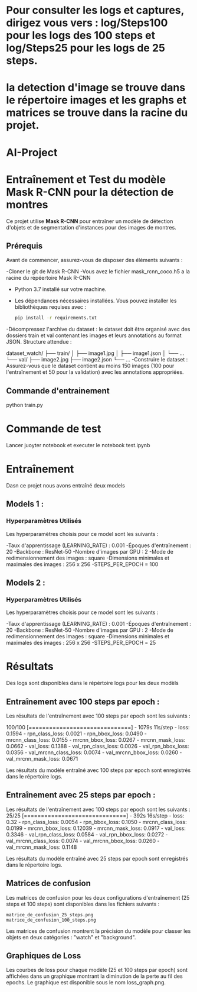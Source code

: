 # Pour consulter les logs et captures, dirigez vous vers : log/Steps100 pour les logs des 100 steps et log/Steps25 pour les logs de 25 steps. 
# la detection d'image se trouve dans le répertoire images et les graphs et matrices se trouve dans la racine du projet.
# AI-Project

# Entraînement et Test du modèle Mask R-CNN pour la détection de montres

Ce projet utilise **Mask R-CNN** pour entraîner un modèle de détection d'objets et de segmentation d'instances pour des images de montres.

## Prérequis

Avant de commencer, assurez-vous de disposer des éléments suivants :

-Cloner le git de Mask R-CNN
-Vous avez le fichier mask_rcnn_coco.h5 a la racine du répéertoire Mask R-CNN
- Python 3.7 installé sur votre machine.
- Les dépendances nécessaires installées. Vous pouvez installer les bibliothèques requises avec :

  ```bash
  pip install -r requirements.txt

-Décompressez l'archive du dataset : le dataset doit être organisé avec des dossiers train et val contenant les images et leurs annotations au format JSON.
Structure attendue :

dataset_watch/
├── train/
│   ├── image1.jpg
│   ├── image1.json
│   └── ...
└── val/
    ├── image2.jpg
    ├── image2.json
    └── ...
-Construire le dataset : Assurez-vous que le dataset contient au moins 150 images (100 pour l'entraînement et 50 pour la validation) avec les annotations appropriées.

## Commande d'entrainement 

python train.py 
# Commande de test 

Lancer juoyter notebook et executer le notebook test.ipynb

# Entraînement 
Dasn ce projet nous avons entraîné deux models

## Models 1 :
### Hyperparamètres Utilisés

Les hyperparamètres choisis pour ce model sont les suivants :

-Taux d'apprentissage (LEARNING_RATE) : 0.001
-Époques d'entraînement : 20
-Backbone : ResNet-50
-Nombre d'images par GPU : 2
-Mode de redimensionnement des images : square
-Dimensions minimales et maximales des images : 256 x 256
-STEPS_PER_EPOCH = 100


## Models 2 :
### Hyperparamètres Utilisés

Les hyperparamètres choisis pour ce model sont les suivants :

-Taux d'apprentissage (LEARNING_RATE) : 0.001
-Époques d'entraînement : 20
-Backbone : ResNet-50
-Nombre d'images par GPU : 2
-Mode de redimensionnement des images : square
-Dimensions minimales et maximales des images : 256 x 256
-STEPS_PER_EPOCH = 25

# Résultats
Des logs sont disponibles dans le répértoire logs pour les deux modèls
## Entraînement avec 100 steps par epoch :

Les résultats de l'entraînement avec 100 steps par epoch sont les suivants :

100/100 [==============================] - 1079s 11s/step - loss: 0.1594 - rpn_class_loss: 0.0021 - rpn_bbox_loss: 0.0490 - mrcnn_class_loss: 0.0155 - mrcnn_bbox_loss: 0.0267 - mrcnn_mask_loss: 0.0662 - val_loss: 0.1388 - val_rpn_class_loss: 0.0026 - val_rpn_bbox_loss: 0.0356 - val_mrcnn_class_loss: 0.0074 - val_mrcnn_bbox_loss: 0.0260 - val_mrcnn_mask_loss: 0.0671

Les résultats du modèle entraîné avec 100 steps par epoch sont enregistrés dans le répertoire logs.
## Entraînement avec 25 steps par epoch :
Les résultats de l'entraînement avec 100 steps par epoch sont les suivants :
25/25 [==============================] - 392s 16s/step - loss: 0.32 - rpn_class_loss: 0.0054 - rpn_bbox_loss: 0.1050 - mrcnn_class_loss: 0.0199 - mrcnn_bbox_loss: 0.12039 - mrcnn_mask_loss: 0.0917 - val_loss: 0.3346 - val_rpn_class_loss: 0.0584 - val_rpn_bbox_loss: 0.0272 - val_mrcnn_class_loss: 0.0074 - val_mrcnn_bbox_loss: 0.0260 - val_mrcnn_mask_loss: 0.1148

Les résultats du modèle entraîné avec 25 steps par epoch sont enregistrés dans le répertoire logs.

## Matrices de confusion

Les matrices de confusion pour les deux configurations d'entraînement (25 steps et 100 steps) sont disponibles dans les fichiers suivants :

    matrice_de_confusion_25_steps.png
    matrice_de_confusion_100_steps.png

Les matrices de confusion montrent la précision du modèle pour classer les objets en deux catégories : "watch" et "background".

## Graphiques de Loss

Les courbes de loss pour chaque modèle (25 et 100 steps par epoch) sont affichées dans un graphique montrant la diminution de la perte au fil des epochs. Le graphique est disponible sous le nom loss_graph.png.
